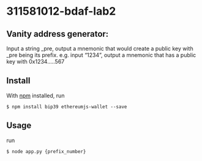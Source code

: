 # 311581012-bdaf-lab2


## Vanity address generator:
Input a string _pre, output a mnemonic that would create a public key with _pre being its prefix. 
e.g. input “1234”, output a mnemonic that has a public key with 0x1234.....567


## Install

With [npm](https://npmjs.org/) installed, run

    $ npm install bip39 ethereumjs-wallet --save
    
## Usage

run

    $ node app.py {prefix_number}

